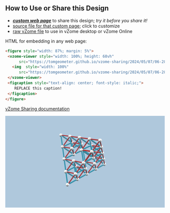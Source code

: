 
## How to Use or Share this Design

 - [***custom web page***][post] to share this design; *try it before you share it!*
 - [source file for that custom page][source]; click to customize
 - [raw vZome file][raw] to use in vZome desktop or vZome Online
 
 HTML for embedding in any web page:
 ```html
<figure style="width: 87%; margin: 5%">
  <vzome-viewer style="width: 100%; height: 60vh"
       src="https://tomgeometer.github.io/vzome-sharing/2024/05/07/06-28-04-Frac3/Frac3.vZome" >
    <img  style="width: 100%"
       src="https://tomgeometer.github.io/vzome-sharing/2024/05/07/06-28-04-Frac3/Frac3.png" >
  </vzome-viewer>
  <figcaption style="text-align: center; font-style: italic;">
     REPLACE this caption!
  </figcaption>
</figure>
 ```

[vZome Sharing documentation](https://vzome.github.io/vzome/sharing.html#how-it-works)

![Image](<Frac3.png>)


[post]: <https://tomgeometer.github.io/vzome-sharing/2024/05/07/Frac3-06-28-04.html>
[source]: <https://github.com/tomgeometer/vzome-sharing/edit/main/_posts/2024-05-07-Frac3-06-28-04.md>
[raw]: <https://raw.githubusercontent.com/tomgeometer/vzome-sharing/main/2024/05/07/06-28-04-Frac3/Frac3.vZome>